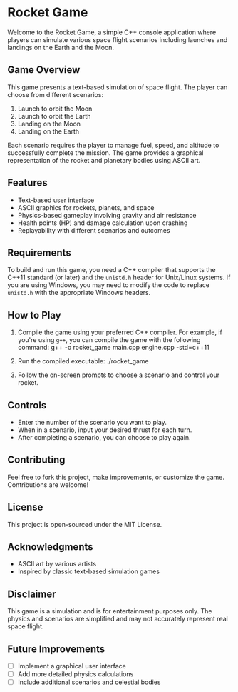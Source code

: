 # Rocket Game

Welcome to the Rocket Game, a simple C++ console application where players can simulate various space flight scenarios including launches and landings on the Earth and the Moon.

## Game Overview

This game presents a text-based simulation of space flight. The player can choose from different scenarios:
1. Launch to orbit the Moon
2. Launch to orbit the Earth
3. Landing on the Moon
4. Landing on the Earth

Each scenario requires the player to manage fuel, speed, and altitude to successfully complete the mission. The game provides a graphical representation of the rocket and planetary bodies using ASCII art.

## Features

- Text-based user interface
- ASCII graphics for rockets, planets, and space
- Physics-based gameplay involving gravity and air resistance
- Health points (HP) and damage calculation upon crashing
- Replayability with different scenarios and outcomes

## Requirements

To build and run this game, you need a C++ compiler that supports the C++11 standard (or later) and the `unistd.h` header for Unix/Linux systems. If you are using Windows, you may need to modify the code to replace `unistd.h` with the appropriate Windows headers.

## How to Play

1. Compile the game using your preferred C++ compiler. For example, if you're using `g++`, you can compile the game with the following command:
g++ -o rocket_game main.cpp engine.cpp -std=c++11


2. Run the compiled executable:
./rocket_game


3. Follow the on-screen prompts to choose a scenario and control your rocket.

## Controls

- Enter the number of the scenario you want to play.
- When in a scenario, input your desired thrust for each turn.
- After completing a scenario, you can choose to play again.

## Contributing

Feel free to fork this project, make improvements, or customize the game. Contributions are welcome!

## License

This project is open-sourced under the MIT License.

## Acknowledgments

- ASCII art by various artists
- Inspired by classic text-based simulation games

## Disclaimer

This game is a simulation and is for entertainment purposes only. The physics and scenarios are simplified and may not accurately represent real space flight.

## Future Improvements

- [ ] Implement a graphical user interface
- [ ] Add more detailed physics calculations
- [ ] Include additional scenarios and celestial bodies
